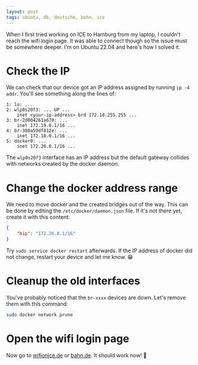 ```yaml
---
layout: post
tags: ubuntu, db, deutsche, bahn, ice
---
```


When I first tried working on ICE to Hamburg from my laptop, I couldn't reach the wifi login page.
It was able to connect though so the issue must be somewhere deeper.
I'm on Ubuntu 22.04 and here's how I solved it.

# Check the IP

We can check that our device got an IP address assigned by running `ip -4 addr`.
You'll see something along the lines of:

```
1: lo: ...
2: wlp0s20f3: ... UP ...
    inet <your-ip-address> brd 172.18.255.255 ...
3: br-2d004261a670: ...
    inet 172.19.0.1/16 ...
4: br-380a59df812e: ...
    inet 172.18.0.1/16 ...
5: docker0: ...
    inet 172.26.0.1/16 ...
```

The `wlp0s20f3` interface has an IP address but the default gateway collides with networks created by the docker daemon.

# Change the docker address range

We need to move docker and the created bridges out of the way.
This can be done by editing the `/etc/docker/daemon.json` file.
If it's not there yet, create it with this content:

```json
{
	"bip": "172.26.0.1/16"
}
```

Try `sudo service docker restart` afterwards.
If the IP address of docker did not change, restart your device and let me know. 😁

# Cleanup the old interfaces

You've probably noticed that the `br-xxxx` devices are down.
Let's remove them with this command:

```bash
sudo docker network prune
```

# Open the wifi login page

Now go to [wifionice.de](https://www.wifionice.de) or [bahn.de](https://bahn.de).
It should work now! 🎉
